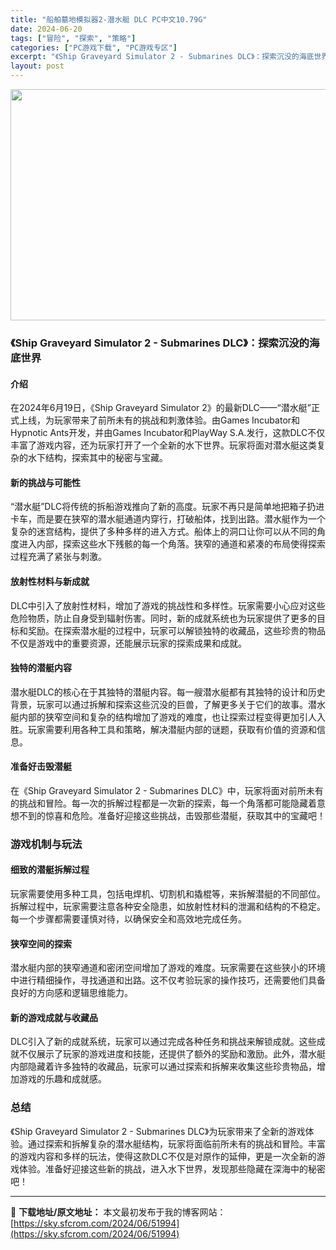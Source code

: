 ```yaml
---
title: "船舶墓地模拟器2-潜水艇 DLC PC中文10.79G"
date: 2024-06-20
tags: ["冒险", "探索", "策略"]
categories: ["PC游戏下载", "PC游戏专区"]
excerpt: "《Ship Graveyard Simulator 2 - Submarines DLC》：探索沉没的海底世界 介绍 在2024年6月19日，《Ship Graveyard Simulator 2》的最新DLC——“潜水艇”正式上线，为玩家带来了前所未有的挑战和刺激体验。由Games Incubat&hellip;"
layout: post
---
```


<img class="aligncenter size-full wp-image-51995" src="https://sky.sfcrom.com/wp-content/uploads/2024/06/2024062002235020.webp" alt="" width="660" height="370" />
<h3>《Ship Graveyard Simulator 2 - Submarines DLC》：探索沉没的海底世界</h3>
<h4>介绍</h4>
在2024年6月19日，《Ship Graveyard Simulator 2》的最新DLC——“潜水艇”正式上线，为玩家带来了前所未有的挑战和刺激体验。由Games Incubator和Hypnotic Ants开发，并由Games Incubator和PlayWay S.A.发行，这款DLC不仅丰富了游戏内容，还为玩家打开了一个全新的水下世界。玩家将面对潜水艇这类复杂的水下结构，探索其中的秘密与宝藏。
<h4>新的挑战与可能性</h4>
“潜水艇”DLC将传统的拆船游戏推向了新的高度。玩家不再只是简单地把箱子扔进卡车，而是要在狭窄的潜水艇通道内穿行，打破船体，找到出路。潜水艇作为一个复杂的迷宫结构，提供了多种多样的进入方式。船体上的洞口让你可以从不同的角度进入内部，探索这些水下残骸的每一个角落。狭窄的通道和紧凑的布局使得探索过程充满了紧张与刺激。
<h4>放射性材料与新成就</h4>
DLC中引入了放射性材料，增加了游戏的挑战性和多样性。玩家需要小心应对这些危险物质，防止自身受到辐射伤害。同时，新的成就系统也为玩家提供了更多的目标和奖励。在探索潜水艇的过程中，玩家可以解锁独特的收藏品，这些珍贵的物品不仅是游戏中的重要资源，还能展示玩家的探索成果和成就。
<h4>独特的潜艇内容</h4>
潜水艇DLC的核心在于其独特的潜艇内容。每一艘潜水艇都有其独特的设计和历史背景，玩家可以通过拆解和探索这些沉没的巨兽，了解更多关于它们的故事。潜水艇内部的狭窄空间和复杂的结构增加了游戏的难度，也让探索过程变得更加引人入胜。玩家需要利用各种工具和策略，解决潜艇内部的谜题，获取有价值的资源和信息。
<h4>准备好击毁潜艇</h4>
在《Ship Graveyard Simulator 2 - Submarines DLC》中，玩家将面对前所未有的挑战和冒险。每一次的拆解过程都是一次新的探索，每一个角落都可能隐藏着意想不到的惊喜和危险。准备好迎接这些挑战，击毁那些潜艇，获取其中的宝藏吧！
<h3>游戏机制与玩法</h3>
<h4>细致的潜艇拆解过程</h4>
玩家需要使用多种工具，包括电焊机、切割机和撬棍等，来拆解潜艇的不同部位。拆解过程中，玩家需要注意各种安全隐患，如放射性材料的泄漏和结构的不稳定。每一个步骤都需要谨慎对待，以确保安全和高效地完成任务。
<h4>狭窄空间的探索</h4>
潜水艇内部的狭窄通道和密闭空间增加了游戏的难度。玩家需要在这些狭小的环境中进行精细操作，寻找通道和出路。这不仅考验玩家的操作技巧，还需要他们具备良好的方向感和逻辑思维能力。
<h4>新的游戏成就与收藏品</h4>
DLC引入了新的成就系统，玩家可以通过完成各种任务和挑战来解锁成就。这些成就不仅展示了玩家的游戏进度和技能，还提供了额外的奖励和激励。此外，潜水艇内部隐藏着许多独特的收藏品，玩家可以通过探索和拆解来收集这些珍贵物品，增加游戏的乐趣和成就感。
<h3>总结</h3>
《Ship Graveyard Simulator 2 - Submarines DLC》为玩家带来了全新的游戏体验。通过探索和拆解复杂的潜水艇结构，玩家将面临前所未有的挑战和冒险。丰富的游戏内容和多样的玩法，使得这款DLC不仅是对原作的延伸，更是一次全新的游戏体验。准备好迎接这些新的挑战，进入水下世界，发现那些隐藏在深海中的秘密吧！

---
📖 **下载地址/原文地址：** 本文最初发布于我的博客网站：[https://sky.sfcrom.com/2024/06/51994](https://sky.sfcrom.com/2024/06/51994)
